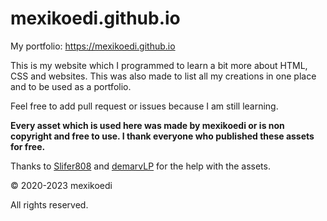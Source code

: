 # mexikoedi.github.io

My portfolio: https://mexikoedi.github.io

This is my website which I programmed to learn a bit more about HTML, CSS and websites. This was also made to list all my creations in one place and to be used as a portfolio.

Feel free to add pull request or issues because I am still learning.  
 
**Every asset which is used here was made by mexikoedi or is non copyright and free to use. I thank everyone who published these assets for free.**

Thanks to [Slifer808](https://steamcommunity.com/profiles/76561198347469960) and [demarvLP](https://steamcommunity.com/profiles/76561198918850698) for the help with the assets.

© 2020-2023 mexikoedi

All rights reserved.
